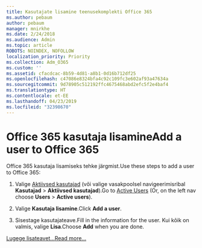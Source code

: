 ```yaml
---
title: Kasutajate lisamine teenusekomplekti Office 365
ms.author: pebaum
author: pebaum
manager: mnirkhe
ms.date: 2/24/2018
ms.audience: Admin
ms.topic: article
ROBOTS: NOINDEX, NOFOLLOW
localization_priority: Priority
ms.collection: Adm_O365
ms.custom: ''
ms.assetid: cfacdcac-8b59-4d81-a8b1-0d16b712df25
ms.openlocfilehash: c47086e8324bfa4c92c109fc3e602af93a47634a
ms.sourcegitcommit: 9d78905c512192ffc4675468abd2efc5f2e4baf4
ms.translationtype: HT
ms.contentlocale: et-EE
ms.lasthandoff: 04/23/2019
ms.locfileid: "32398670"
---
```

# <a name="add-a-user-to-office-365"></a><span data-ttu-id="3b1ff-102">Office 365 kasutaja lisamine</span><span class="sxs-lookup"><span data-stu-id="3b1ff-102">Add a user to Office 365</span></span>

<span data-ttu-id="3b1ff-103">Office 365 kasutaja lisamiseks tehke järgmist.</span><span class="sxs-lookup"><span data-stu-id="3b1ff-103">Use these steps to add a user to Office 365:</span></span>
  
1. <span data-ttu-id="3b1ff-104">Valige [Aktiivsed kasutajad](https://admin.microsoft.com/Adminportal/Home?source=applauncher#/users) (või valige vasakpoolsel navigeerimisribal **Kasutajad** \> **Aktiivsed kasutajad**).</span><span class="sxs-lookup"><span data-stu-id="3b1ff-104">Go to [Active Users](https://admin.microsoft.com/Adminportal/Home?source=applauncher#/users) (Or, on the left nav choose **Users** \> **Active users**).</span></span>
    
2. <span data-ttu-id="3b1ff-105">Valige **Kasutaja lisamine**.</span><span class="sxs-lookup"><span data-stu-id="3b1ff-105">Click **Add a user**.</span></span>
    
3. <span data-ttu-id="3b1ff-106">Sisestage kasutajateave.</span><span class="sxs-lookup"><span data-stu-id="3b1ff-106">Fill in the information for the user.</span></span> <span data-ttu-id="3b1ff-107">Kui kõik on valmis, valige **Lisa**.</span><span class="sxs-lookup"><span data-stu-id="3b1ff-107">Choose **Add** when you are done.</span></span> 
    
[<span data-ttu-id="3b1ff-108">Lugege lisateavet...</span><span class="sxs-lookup"><span data-stu-id="3b1ff-108">Read more...</span></span>](https://support.office.com/article/1970f7d6-03b5-442f-b385-5880b9c256ec)
  


